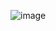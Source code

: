 ![image](https://github.com/pushkar-2804/NewsReader/assets/104600849/97e1b054-97c8-4d21-b6e1-539321f6b4e9)

